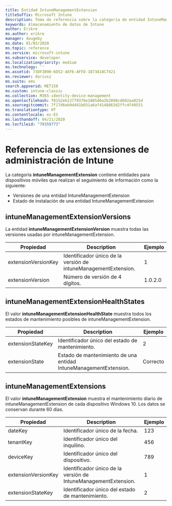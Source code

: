 ```yaml
---
title: Entidad IntuneManagementExtension
titleSuffix: Microsoft Intune
description: Tema de referencia sobre la categoría de entidad IntuneManagementExtension de las colecciones de entidades de la API de almacenamiento de datos de Intune.
keywords: Almacenamiento de datos de Intune
author: Erikre
ms.author: erikre
manager: dougeby
ms.date: 01/03/2020
ms.topic: reference
ms.service: microsoft-intune
ms.subservice: developer
ms.localizationpriority: medium
ms.technology: ''
ms.assetid: 73DF3B90-6D52-4EF6-AFFD-1873A18C7421
ms.reviewer: dariusz
ms.suite: ems
search.appverid: MET150
ms.custom: intune-classic
ms.collection: M365-identity-device-management
ms.openlocfilehash: f8152eb12779376e1885d0a2b2898cd602aa825d
ms.sourcegitcommit: 7f17d6eb9dd41b031a6af4148863d2ffc4f49551
ms.translationtype: HT
ms.contentlocale: es-ES
ms.lasthandoff: 04/21/2020
ms.locfileid: "79359773"
---
```

# <a name="reference-for-intune-management-extensions"></a>Referencia de las extensiones de administración de Intune

La categoría **intuneManagementExtension** contiene entidades para dispositivos móviles que realizan el seguimiento de información como la siguiente:

- Versiones de una entidad IntuneManagementExtension
- Estado de instalación de una entidad IntuneManagementExtension

## <a name="intunemanagementextensionversions"></a>intuneManagementExtensionVersions

La entidad **intuneManagementExtensionVersion** muestra todas las versiones usadas por intuneManagementExtension.

| Propiedad  | Description | Ejemplo |
|---------|------------|--------|
| extensionVersionKey |Identificador único de la versión de intuneManagementExtension. | 1 |
| extensionVersion |Número de versión de 4 dígitos. |1.0.2.0 |

## <a name="intunemanagementextensionhealthstates"></a>intuneManagementExtensionHealthStates

El valor **intuneManagementExtensionHealthState** muestra todos los estados de mantenimiento posibles de intuneManagementExtension.

| Propiedad  | Description | Ejemplo |
|---------|------------|--------|
| extensionStateKey |Identificador único del estado de mantenimiento. | 2 |
| extensionState |Estado de mantenimiento de una entidad IntuneManagementExtension. | Correcto |

## <a name="intunemanagementextensions"></a>intuneManagementExtensions

El valor **intuneManagementExtension** muestra el mantenimiento diario de intuneManagementExtension de cada dispositivo Windows 10.
Los datos se conservan durante 60 días. 


|      Propiedad       |                         Description                         | Ejemplo |
|---------------------|-------------------------------------------------------------|---------|
|       dateKey       |               Identificador único de la fecha.                |   123   |
|      tenantKey      |              Identificador único del inquilino.               |   456   |
|      deviceKey      |              Identificador único del dispositivo.               |   789   |
| extensionVersionKey | Identificador único de la versión de IntuneManagementExtension. |    1    |
|  extensionStateKey  |             Identificador único del estado de mantenimiento.              |    2    |

